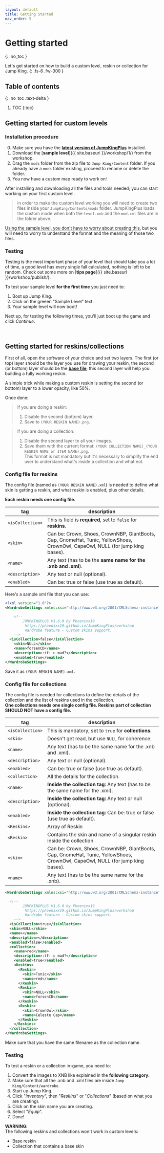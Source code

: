 ```yaml
---
layout: default
title: Getting Started
nav_order: 5
---
```


# Getting started
{: .no_toc }

Let's get started on how to build a custom level, reskin or collection for Jump King.<!-- more -->
{: .fs-6 .fw-300 }

## Table of contents
{: .no_toc .text-delta }

1. TOC
{:toc}

## Getting started for custom levels

### Installation procedure

0. Make sure you have the [**latest version of JumpKingPlus**](https://github.com/JumpKingPlus/JumpKingPlus/releases/latest) installed.
1. Download the [**sample level**]({{ site.baseurl }}/workshop/1/) from the workshop.
2. Drag the `mods` folder from the zip file to `Jump King/Content` folder. If you already have a `mods` folder existing, proceed to rename or delete the folder.
3. You now have a custom map ready to work on!

After installing and downloading all the files and tools needed; you can start working on your first custom level.

> In order to make the custom level working you will need to create two files inside your `JumpKing/Contents/mods` folder. JumpKingPlus loads the custom mode when both the `level.xnb` and the `mod.xml` files are in the folder above.

<u>Using the sample level, you don't have to worry about creating this</u>, but you will need to worry to understand the format and the meaning of those two files.

### Testing

Testing is the most important phase of your level that should take you a lot of time, a good level has every single fall calculated, nothing is left to be random. Check out some more on [**tips page**]({{ site.baseurl }}/workshop/publish/).

To test your sample level **for the first time** you just need to:
1. Boot up Jump King.
2. Click on the greeen "Sample Level" text.
3. Your sample level will now boot!

Next up, for testing the following times, you'll just boot up the game and click *Continue*.

<br>

## Getting started for reskins/collections
First of all, open the software of your choice and set two layers. The first (or top) layer should be the layer you use for drawing your reskin, the second (or bottom) layer should be the [**base file**](https://raw.githubusercontent.com/JumpKingPlus/JumpKingPlus.github.io/www/workshop/files/base.png); this second layer will help you building a fully working reskin.

A simple trick while making a custom reskin is setting the second (or bottom) layer to a lower opacity, like 50%.

Once done: 
> If you are doing a reskin: 
> 1. Disable the second (bottom) layer. 
> 2. Save to `(YOUR RESKIN NAME).png`.

> If you are doing a collection: 
> 1. Disable the second layer to all your images.
> 2. Save them with the current format: `(YOUR COLLECTION NAME)_(YOUR RESKIN NAME or ITEM NAME).png`.<br>
> This format is not mandatory but it's necessary to simplify the end user to understand what's inside a collection and what not.

### Config file for reskins
The config file (named as `(YOUR RESKIN NAME).xml`) is needed to define what skin is getting a reskin, and what reskin is enabled, plus other details.

**Each reskin needs one config file.**

|tag|description|
|---|---|
|`<isCollection>`|This is field is **required**, set to `false` for **reskins**.|
|`<skin>`|Can be: Crown, Shoes, CrownNBP, GiantBoots, Cap, GnomeHat, Tunic, YellowShoes, CrownOwl, CapeOwl, NULL (for jump king bases).|
|`<name>`|Any text (has to be the **same name for the .xnb and .xml**).|
|`<description>`|Any text or null (optional).|
|`<enabled>`|Can be: true or false (use true as default).|

Here's a sample xml file that you can use:

```xml
<?xml version="1.0"?>
<WardrobeSettings xmlns:xsi="http://www.w3.org/2001/XMLSchema-instance" xmlns:xsd="http://www.w3.org/2001/XMLSchema">

	<!-- 
		JUMPKINGPLUS V1.6.0 by Phoenixx19
		 https://phoenixx19.github.io/JumpKingPlus/workshop
		 Wardrobe feature - Custom skins support.
	-->
  <isCollection>false</isCollection>
	<skin>NULL</skin>
	<name>forsenCD</name>
	<description>:tf: u mad?</description>
	<enabled>true</enabled>
</WardrobeSettings>
```

Save it as `(YOUR RESKIN NAME).xml`.

### Config file for collections
The config file is needed for collections to define the details of the collection and the list of reskins used in the collection.<br>
**One collections needs one single config file. Reskins part of collection SHOULD NOT have a config file.**

|tag|description|
|---|---|
|`<isCollection>`|This is mandatory, set to `true` for **collections**.|
|`<skin>`|Doesn't get read, but use `NULL` for coherence.|
|`<name>`|Any text (has to be the same name for the .xnb and .xml).|
|`<description>`|Any text or null (optional).|
|`<enabled>`|Can be: true or false (use true as default).|
|`<collection>`|All the details for the collection.|
|`<name>`|**Inside the collection tag:** Any text (has to be the same name for the .xml).|
|`<description>`|**Inside the collection tag:** Any text or null (optional).|
|`<enabled>`|**Inside the collection tag:** Can be: true or false (use true as default).|
|`<Reskins>`|Array of Reskin|
|`<Reskin>`|Contains the skin and name of a singular reskin inside the collection.|
|`<skin>`|Can be: Crown, Shoes, CrownNBP, GiantBoots, Cap, GnomeHat, Tunic, YellowShoes, CrownOwl, CapeOwl, NULL (for jump king bases).|
|`<name>`|Any text (has to be the same name for the .xnb).|

```xml
<WardrobeSettings xmlns:xsi="http://www.w3.org/2001/XMLSchema-instance" xmlns:xsd="http://www.w3.org/2001/XMLSchema">

  <!-- 
		JUMPKINGPLUS V1.6.0 by Phoenixx19
		 https://phoenixx19.github.io/JumpKingPlus/workshop
		 Wardrobe feature - Custom skins support.
	-->
  <isCollection>true</isCollection>
  <skin>NULL</skin>
  <name></name>
  <description></description>
  <enabled>false</enabled>
  <collection>
    <name>red</name>
    <description>:tf: u mad?</description>
    <enabled>true</enabled>
    <Reskins>
      <Reskin>
        <skin>Tunic</skin>
        <name>red</name>
      </Reskin>
      <Reskin>
        <skin>NULL</skin>
        <name>forsenCD</name>
      </Reskin>
      <Reskin>
        <skin>CrownOwl</skin>
        <name>Celeste Cap</name>
      </Reskin>
    </Reskins>
  </collection>
</WardrobeSettings>
```
Make sure that you have the same filename as the collection name.

### Testing

To test a reskin or a collection in-game, you need to:

1. Convert the images to XNB like explained in the **following category**.
2. Make sure that all the .xnb and .xml files are inside `Jump King/Content/wardrobe`.
3. Start up Jump King.
4. Click "*Inventory*", then "*Reskins*" or "*Collections*" (based on what you are creating).
5. Click on the skin name you are creating.
6. Select "*Equip*".
7. Done!

**WARNING**:<br>The following reskins and collections won't work in custom levels:
- Base reskin
- Collection that contains a base skin